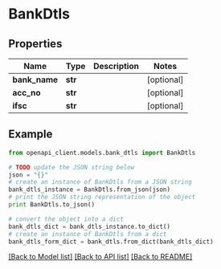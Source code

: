 # BankDtls


## Properties

Name | Type | Description | Notes
------------ | ------------- | ------------- | -------------
**bank_name** | **str** |  | [optional] 
**acc_no** | **str** |  | [optional] 
**ifsc** | **str** |  | [optional] 

## Example

```python
from openapi_client.models.bank_dtls import BankDtls

# TODO update the JSON string below
json = "{}"
# create an instance of BankDtls from a JSON string
bank_dtls_instance = BankDtls.from_json(json)
# print the JSON string representation of the object
print BankDtls.to_json()

# convert the object into a dict
bank_dtls_dict = bank_dtls_instance.to_dict()
# create an instance of BankDtls from a dict
bank_dtls_form_dict = bank_dtls.from_dict(bank_dtls_dict)
```
[[Back to Model list]](../README.md#documentation-for-models) [[Back to API list]](../README.md#documentation-for-api-endpoints) [[Back to README]](../README.md)


